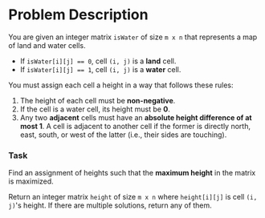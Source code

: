 # Problem Description

You are given an integer matrix `isWater` of size `m x n` that represents a map of land and water cells.

- If `isWater[i][j] == 0`, cell `(i, j)` is a **land** cell.
- If `isWater[i][j] == 1`, cell `(i, j)` is a **water** cell.

You must assign each cell a height in a way that follows these rules:

1. The height of each cell must be **non-negative**.
2. If the cell is a water cell, its height must be **0**.
3. Any two **adjacent** cells must have an **absolute height difference of at most 1**. A cell is adjacent to another cell if the former is directly north, east, south, or west of the latter (i.e., their sides are touching).

### Task

Find an assignment of heights such that the **maximum height** in the matrix is maximized.

Return an integer matrix `height` of size `m x n` where `height[i][j]` is cell `(i, j)`'s height. If there are multiple solutions, return any of them.
